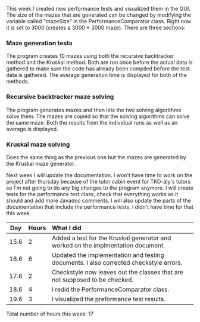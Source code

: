 This week I created new performance tests and visualized them in the GUI. The size of the mazes that are generated can be changed by modifying the variable called "mazeSize" in the PerformanceComparator class. Right now it is set to 3000 (creates a 3000 * 3000 maze). There are three sections:

### Maze generation tests
The program creates 10 mazes using both the recursive backtracker method and the Kruskal method. Both are run once before the actual data is gathered to make sure the code has already been compiled before the test data is gathered. The average generation time is displayed for both of the methods.

### Recursive backtracker maze solving
The program generates mazes and then lets the two solving algorithms solve them. The mazes are copied so that the solving algorithms can solve the same maze. Both the results from the individual runs as well as an average is displayed.

### Kruskal maze solving
Does the same thing as the previous one but the mazes are generated by the Kruskal maze generator.

Next week I will update the documentation. I won't have time to work on the project after thursday because of the tutor cabin event for TKO-äly's tutors so I'm not going to do any big changes to the program anymore. I will create tests for the performance test class, check that everything works as it should and add more Javadoc comments. I will also update the parts of the documentation that include the performance tests. i didn't have time for that this week.


| Day | Hours | What I did  |
| :----:|:-----| :-----|
|15.6|2| Added a test for the Kruskal generator and worked on the implmentation document. |
|16.6|6| Updated the implementation and testing documents. I also corrected checkstyle errors. |
|17.6|2| Checkstyle now leaves out the classes that are not supposed to be checked. |
|18.6|4| I redid the PerformanceComparator class. |
|19.6|3| I visualized the preformance test results. |
Total number of hours this week: 17